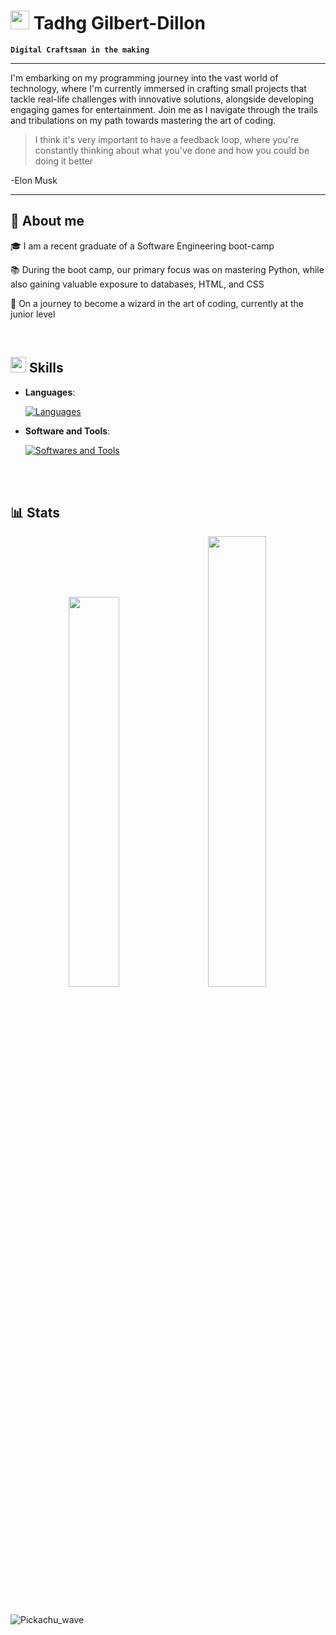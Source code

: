# <picture><img src = "https://github.com/7oSkaaa/7oSkaaa/blob/main/Images/about_me.gif?raw=true" width = 30px></picture> Tadhg Gilbert-Dillon

**`Digital Craftsman in the making`**

***

I'm embarking on my programming journey into the vast world of technology, where I'm currently immersed in crafting small projects that tackle real-life challenges with innovative solutions, alongside developing engaging games for entertainment. Join me as I navigate through the trails and tribulations on my path towards mastering the art of coding.
> I think it's very important to have a feedback loop, where you're constantly thinking about what you've done and how you could be doing it better
>
-Elon Musk


***
## 🎥 About me
🎓 I am a recent graduate of a Software Engineering boot-camp

📚 During the boot camp, our primary focus was on mastering Python, while also gaining valuable exposure to databases, HTML, and CSS

🧙 On a journey to become a wizard in the art of coding, currently at the junior level

<br>

## <img src="https://media2.giphy.com/media/QssGEmpkyEOhBCb7e1/giphy.gif?cid=ecf05e47a0n3gi1bfqntqmob8g9aid1oyj2wr3ds3mg700bl&rid=giphy.gif" width ="25"><b> Skills</b>

- **Languages**:
    
  [![Languages](https://skillicons.dev/icons?i=py,js,java&theme=light)](https://skillicons.dev)

- **Software and Tools**:

    [![Softwares and Tools](https://skillicons.dev/icons?i=azure,mysql,html,css&theme=light)](https://skillicons.dev)

<br>
<br>

## 📊 Stats
<div align="center">
<div class='container'>
<img style="height: auto; width: 40%;" class="img" src="https://github-readme-stats.vercel.app/api?username=TadhgRuarc&show_icons=true&theme=blue-green" />
&nbsp;
&nbsp;
<img style="height: auto; width: 43%;" class="img" src="https://github-readme-stats.vercel.app/api/top-langs/?username=TadhgRuarc&theme=blue-green&langs_count=8&layout=compact" /></div>
</div>

<br>
<br>

![Pickachu_wave](https://github.com/TadhgRuarc/TadhgRuarc/assets/106252963/6aebcf51-f1d2-4bc2-a566-907b57a31509)
   
